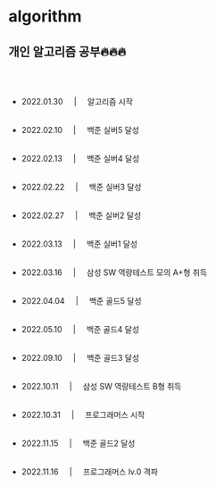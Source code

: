 # algorithm
## 개인 알고리즘 공부🔥🔥🔥
<br><br>

- 2022.01.30 &nbsp;&nbsp;&nbsp;&nbsp;|&nbsp;&nbsp;&nbsp;&nbsp; 알고리즘 시작
<br><br>
- 2022.02.10 &nbsp;&nbsp;&nbsp;&nbsp;|&nbsp;&nbsp;&nbsp;&nbsp; 백준 실버5 달성
<br><br>
- 2022.02.13 &nbsp;&nbsp;&nbsp;&nbsp;|&nbsp;&nbsp;&nbsp;&nbsp; 백준 실버4 달성
<br><br>
- 2022.02.22 &nbsp;&nbsp;&nbsp;&nbsp;|&nbsp;&nbsp;&nbsp;&nbsp; 백준 실버3 달성
<br><br>
- 2022.02.27 &nbsp;&nbsp;&nbsp;&nbsp;|&nbsp;&nbsp;&nbsp;&nbsp; 백준 실버2 달성
<br><br>
- 2022.03.13 &nbsp;&nbsp;&nbsp;&nbsp;|&nbsp;&nbsp;&nbsp;&nbsp; 백준 실버1 달성
<br><br>

- 2022.03.16 &nbsp;&nbsp;&nbsp;&nbsp;|&nbsp;&nbsp;&nbsp;&nbsp; 삼성 SW 역량테스트 모의 A+형 취득
<br><br>

- 2022.04.04 &nbsp;&nbsp;&nbsp;&nbsp;|&nbsp;&nbsp;&nbsp;&nbsp; 백준 골드5 달성
<br><br>
- 2022.05.10 &nbsp;&nbsp;&nbsp;&nbsp;|&nbsp;&nbsp;&nbsp;&nbsp; 백준 골드4 달성
<br><br>
- 2022.09.10 &nbsp;&nbsp;&nbsp;&nbsp;|&nbsp;&nbsp;&nbsp;&nbsp; 백준 골드3 달성
<br><br>

- 2022.10.11 &nbsp;&nbsp;&nbsp;&nbsp;|&nbsp;&nbsp;&nbsp;&nbsp; 삼성 SW 역량테스트 B형 취득
<br><br>

- 2022.10.31 &nbsp;&nbsp;&nbsp;&nbsp;|&nbsp;&nbsp;&nbsp;&nbsp; 프로그래머스 시작
<br><br>

- 2022.11.15 &nbsp;&nbsp;&nbsp;&nbsp;|&nbsp;&nbsp;&nbsp;&nbsp; 백준 골드2 달성
<br><br>

- 2022.11.16 &nbsp;&nbsp;&nbsp;&nbsp;|&nbsp;&nbsp;&nbsp;&nbsp; 프로그래머스 lv.0 격파
<br><br>
